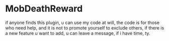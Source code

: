 # MobDeathReward
if anyone finds this plugin, u can use my code at will, the code is for those who need help, 
and it is not to promote yourself to exclude others, 
if there is a new feature u want to add, u can leave a message, if i have time,
ty.
